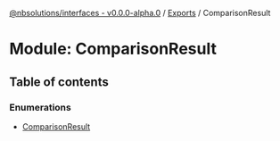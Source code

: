 [@nbsolutions/interfaces - v0.0.0-alpha.0](../README.md) / [Exports](../modules.md) / ComparisonResult

# Module: ComparisonResult

## Table of contents

### Enumerations

- [ComparisonResult](../enums/ComparisonResult.ComparisonResult-1.md)
